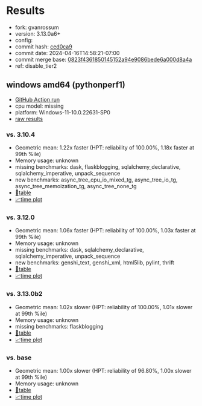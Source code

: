# Results

- fork: gvanrossum
- version: 3.13.0a6+
- config: 
- commit hash: [ced0ca9](https://github.com/gvanrossum/cpython/commit/ced0ca9)
- commit date: 2024-04-16T14:58:21-07:00
- commit merge base: [0823f4361850145152a94e9086bede6a000d8a4a](https://github.com/gvanrossum/cpython/commit/0823f4361850145152a94e9086bede6a000d8a4a)
- ref: disable_tier2

## windows amd64 (pythonperf1)

- [GitHub Action run](https://github.com/faster-cpython/benchmarking/actions/runs/8713200504)
- cpu model: missing
- platform: Windows-11-10.0.22631-SP0
- [raw results](bm-20240416-pythonperf1-amd64-gvanrossum-disable_tier2-3.13.0a6%2B-ced0ca9.json)

### vs. 3.10.4

- Geometric mean: 1.22x faster (HPT: reliability of 100.00%, 1.18x faster at 99th %ile)
- Memory usage: unknown
- missing benchmarks: dask, flaskblogging, sqlalchemy_declarative, sqlalchemy_imperative, unpack_sequence
- new benchmarks: async_tree_cpu_io_mixed_tg, async_tree_io_tg, async_tree_memoization_tg, async_tree_none_tg
- [📄table](bm-20240416-pythonperf1-amd64-gvanrossum-disable_tier2-3.13.0a6%2B-ced0ca9-vs-3.10.4.md)
- [📈time plot](bm-20240416-pythonperf1-amd64-gvanrossum-disable_tier2-3.13.0a6%2B-ced0ca9-vs-3.10.4.svg)

### vs. 3.12.0

- Geometric mean: 1.06x faster (HPT: reliability of 100.00%, 1.03x faster at 99th %ile)
- Memory usage: unknown
- missing benchmarks: dask, sqlalchemy_declarative, sqlalchemy_imperative, unpack_sequence
- new benchmarks: genshi_text, genshi_xml, html5lib, pylint, thrift
- [📄table](bm-20240416-pythonperf1-amd64-gvanrossum-disable_tier2-3.13.0a6%2B-ced0ca9-vs-3.12.0.md)
- [📈time plot](bm-20240416-pythonperf1-amd64-gvanrossum-disable_tier2-3.13.0a6%2B-ced0ca9-vs-3.12.0.svg)

### vs. 3.13.0b2

- Geometric mean: 1.02x slower (HPT: reliability of 100.00%, 1.01x slower at 99th %ile)
- Memory usage: unknown
- missing benchmarks: flaskblogging
- [📄table](bm-20240416-pythonperf1-amd64-gvanrossum-disable_tier2-3.13.0a6%2B-ced0ca9-vs-3.13.0b2.md)
- [📈time plot](bm-20240416-pythonperf1-amd64-gvanrossum-disable_tier2-3.13.0a6%2B-ced0ca9-vs-3.13.0b2.svg)

### vs. base

- Geometric mean: 1.00x slower (HPT: reliability of 96.80%, 1.00x slower at 99th %ile)
- Memory usage: unknown
- [📄table](bm-20240416-pythonperf1-amd64-gvanrossum-disable_tier2-3.13.0a6%2B-ced0ca9-vs-base.md)
- [📈time plot](bm-20240416-pythonperf1-amd64-gvanrossum-disable_tier2-3.13.0a6%2B-ced0ca9-vs-base.svg)

